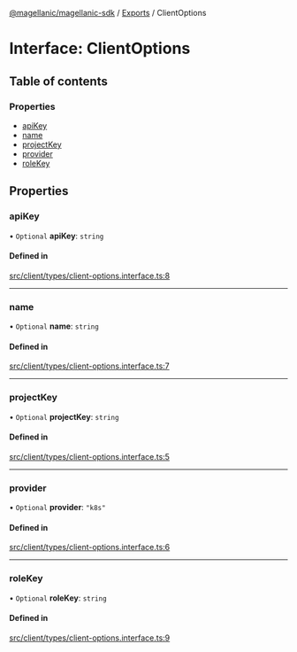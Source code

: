 [@magellanic/magellanic-sdk](../README.md) / [Exports](../modules.md) / ClientOptions

# Interface: ClientOptions

## Table of contents

### Properties

- [apiKey](ClientOptions.md#apikey)
- [name](ClientOptions.md#name)
- [projectKey](ClientOptions.md#projectkey)
- [provider](ClientOptions.md#provider)
- [roleKey](ClientOptions.md#rolekey)

## Properties

### apiKey

• `Optional` **apiKey**: `string`

#### Defined in

[src/client/types/client-options.interface.ts:8](https://github.com/Magellanic-AI/magellanic-sdk-nodejs/blob/7e16304/src/client/types/client-options.interface.ts#L8)

___

### name

• `Optional` **name**: `string`

#### Defined in

[src/client/types/client-options.interface.ts:7](https://github.com/Magellanic-AI/magellanic-sdk-nodejs/blob/7e16304/src/client/types/client-options.interface.ts#L7)

___

### projectKey

• `Optional` **projectKey**: `string`

#### Defined in

[src/client/types/client-options.interface.ts:5](https://github.com/Magellanic-AI/magellanic-sdk-nodejs/blob/7e16304/src/client/types/client-options.interface.ts#L5)

___

### provider

• `Optional` **provider**: ``"k8s"``

#### Defined in

[src/client/types/client-options.interface.ts:6](https://github.com/Magellanic-AI/magellanic-sdk-nodejs/blob/7e16304/src/client/types/client-options.interface.ts#L6)

___

### roleKey

• `Optional` **roleKey**: `string`

#### Defined in

[src/client/types/client-options.interface.ts:9](https://github.com/Magellanic-AI/magellanic-sdk-nodejs/blob/7e16304/src/client/types/client-options.interface.ts#L9)
